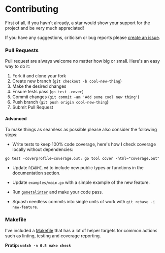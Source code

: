 # Contributing

First of all, if you havn't already, a star would show your support for the project and be very much appreciated!

If you have any suggestions, criticism or bug reports please [create an issue](https://github.com/montanaflynn/stats/issues). 

### Pull Requests

Pull request are always welcome no matter how big or small. Here's an easy way to do it:

1. Fork it and clone your fork
2. Create new branch (`git checkout -b cool-new-thing`)
3. Make the desired changes
4. Ensure tests pass (`go test -cover`)
5. Commit changes (`git commit -am 'Add some cool new thing'`)
6. Push branch (`git push origin cool-new-thing`)
7. Submit Pull Request

#### Advanced 

To make things as seamless as possible please also consider the following steps:

- Write tests to keep 100% code coverage, here's how I check coverage locally without dependencies:

```
go test -coverprofile=coverage.out; go tool cover -html="coverage.out"
```

- Update `README.md` to include new public types or functions in the documentation section.

- Update `examples/main.go` with a simple example of the new feature.

- Run [`gometalinter`](https://github.com/alecthomas/gometalinter) and make your code pass.

- Squash needless commits into single units of work with `git rebase -i new-feature`.

### Makefile

I've included a [Makefile](https://github.com/montanaflynn/stats/blob/master/Makefile) that has a lot of helper targets for common actions such as linting, testing and coverage reporting. 

**Protip: `watch -n 0.5 make check`**
